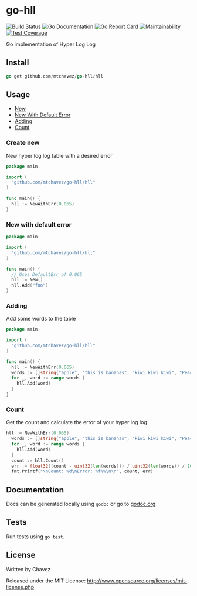 # go-hll

[![Build Status](https://travis-ci.org/mtchavez/go-hll.svg?branch=master)](https://travis-ci.org/mtchavez/go-hll)
[![Go Documentation](http://img.shields.io/badge/go-documentation-blue.svg?style=flat-square)](http://godoc.org/github.com/mtchavez/go-hll)
[![Go Report Card](https://goreportcard.com/badge/github.com/mtchavez/go-hll)](https://goreportcard.com/report/github.com/mtchavez/go-hll)
[![Maintainability](https://api.codeclimate.com/v1/badges/cbdf4f5b5cfa83ad2030/maintainability)](https://codeclimate.com/github/mtchavez/go-hll/maintainability)
[![Test Coverage](https://api.codeclimate.com/v1/badges/cbdf4f5b5cfa83ad2030/test_coverage)](https://codeclimate.com/github/mtchavez/go-hll/test_coverage)

Go implementation of Hyper Log Log

## Install

```go
go get github.com/mtchavez/go-hll/hll
```

## Usage

- [New](#create-new)
- [New With Default Error](#new-with-default-error)
- [Adding](#adding)
- [Count](#count)

### Create new

New hyper log log table with a desired error

```go
package main

import (
  "github.com/mtchavez/go-hll/hll"
)

func main() {
  hll := NewWithErr(0.065)
}
```

### New with default error

```go
package main

import (
  "github.com/mtchavez/go-hll/hll"
)

func main() {
  // Uses DefaultErr of 0.065
  hll := New()
  hll.Add("foo")
}
```

### Adding

Add some words to the table

```go
package main

import (
  "github.com/mtchavez/go-hll/hll"
)

func main() {
  hll := NewWithErr(0.065)
  words := []string{"apple", "this is bananas", "kiwi kiwi kiwi", "Peach is a peach", "apple banana peach wiki pear"}
  for _, word := range words {
    hll.Add(word)
  }
}
```

### Count

Get the count and calculate the error of your hyper log log

```go
hll := NewWithErr(0.065)
  words := []string{"apple", "this is bananas", "kiwi kiwi kiwi", "Peach is a peach", "apple banana peach wiki pear"}
  for _, word := range words {
    hll.Add(word)
  }
  count := hll.Count()
  err := float32((count - uint32(len(words))) / uint32(len(words)) / 100.0)
  fmt.Printf("\nCount: %d\nError: %f%%\n\n", count, err)

```

## Documentation

Docs can be generated locally using ```godoc``` or go to [godoc.org](http://godoc.org/github.com/mtchavez/go-hll/hll)

## Tests

Run tests using ```go test```.

## License

Written by Chavez

Released under the MIT License: <http://www.opensource.org/licenses/mit-license.php>
